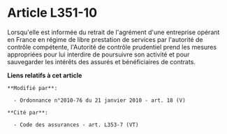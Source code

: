 # Article L351-10

Lorsqu'elle est informée du retrait de l'agrément d'une entreprise opérant en France en régime de libre prestation de
services par l'autorité de contrôle compétente,         l'Autorité de contrôle prudentiel prend les mesures appropriées pour
lui interdire de poursuivre son activité et pour sauvegarder les intérêts des assurés et bénéficiaires de contrats.

**Liens relatifs à cet article**

	**Modifié par**:

	  - Ordonnance n°2010-76 du 21 janvier 2010 - art. 18 (V)

	**Cité par**:

	  - Code des assurances - art. L353-7 (VT)
